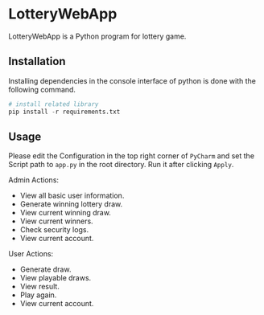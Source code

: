 # LotteryWebApp

LotteryWebApp is a Python program for lottery game.

## Installation

Installing dependencies in the console interface of python is done with the following command.

```python
# install related library
pip install -r requirements.txt
```

## Usage
Please edit the Configuration in the top right corner of `PyCharm` and set the Script path to `app.py` in the root directory. 
Run it after clicking `Apply`.

Admin Actions:

* View all basic user information.
* Generate winning lottery draw.
* View current winning draw.
* View current winners.
* Check security logs.
* View current account.


User Actions:
* Generate draw.
* View playable draws.
* View result.
* Play again.
* View current account.

